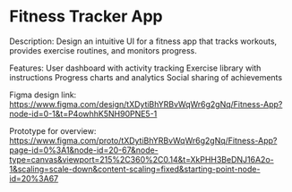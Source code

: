 # Fitness Tracker App
Description:
Design an intuitive UI for a fitness app that tracks workouts, provides exercise routines, and monitors progress.

Features:
User dashboard with activity tracking
Exercise library with instructions
Progress charts and analytics
Social sharing of achievements


Figma design link:
https://www.figma.com/design/tXDytiBhYRBvWqWr6g2gNq/Fitness-App?node-id=0-1&t=P4owhhK5NH90PNE5-1

Prototype for overview:
https://www.figma.com/proto/tXDytiBhYRBvWqWr6g2gNq/Fitness-App?page-id=0%3A1&node-id=20-67&node-type=canvas&viewport=215%2C360%2C0.14&t=XkPHH3BeDNJ16A2o-1&scaling=scale-down&content-scaling=fixed&starting-point-node-id=20%3A67
